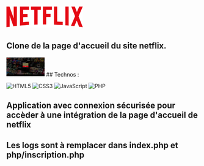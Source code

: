 



  #  <img style="width: 200px;" src="./assets/logo.png" />

## Clone de la page d'accueil du site netflix.
<img style="width: 100px;" src="./images/git/home.png" />
## Technos : 

![HTML5](https://img.shields.io/badge/html5-%23E34F26.svg?style=for-the-badge&logo=html5&logoColor=white)
![CSS3](https://img.shields.io/badge/css3-%231572B6.svg?style=for-the-badge&logo=css3&logoColor=white)
![JavaScript](https://img.shields.io/badge/javascript-%23323330.svg?style=for-the-badge&logo=javascript&logoColor=%23F7DF1E)
![PHP](https://img.shields.io/badge/php-%23777BB4.svg?style=for-the-badge&logo=php&logoColor=white)

## Application avec connexion sécurisée pour accèder à une intégration de la page d'accueil de netflix

## Les logs sont à remplacer dans index.php et php/inscription.php

